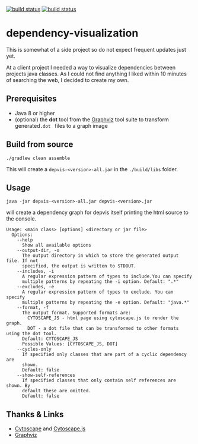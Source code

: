 [![build status](https://travis-ci.com/marschwar/dependeny-visualization.svg?branch=master)](https://travis-ci.com/marschwar)
[![build status](https://ci.appveyor.com/api/projects/status/github/marschwar/depvis?svg=true&branch=master)](https://ci.appveyor.com/project/marschwar/depvis)

# dependency-visualization
This is somewhat of a side project so do not expect frequent updates just yet.

At a client project I needed a way to visualize dependencies between projects java classes. As I could not find
 anything I liked within 10 minutes of searching the web, I decided to create my own.

## Prerequisites
* Java 8 or higher
* (optional) the **dot** tool from the [Graphviz](https://www.graphviz.org/) tool suite to transform generated`.dot
` files to a graph image

## Build from source

    ./gradlew clean assemble

This will create a `depvis-<version>-all.jar` in the `./build/libs` folder.

## Usage

    java -jar depvis-<version>-all.jar depvis-<version>.jar 

will create a dependency graph for depvis itself printing the html source to the console.

```
Usage: <main class> [options] <directory or jar file>
  Options:
    --help
      Show all available options
    --output-dir, -o
      The output directory in which to store the generated output file. If not 
      specified, the output is written to STDOUT.
    --includes, -i
      A regular expression pattern of types to include.You can specify 
      multiple patterns by repeating the -i option. Default: ".*"
    --excludes, -e
      A regular expression pattern of types to exclude. You can specify 
      multiple patterns by repeating the -e option. Default: "java.*"
    --format, -f
      The output format. Supported formats are:
        CYTOSCAPE_JS - html page using cytoscape.js to render the graph.
        DOT - a dot file that can be transformed to other formats using the dot tool.
      Default: CYTOSCAPE_JS
      Possible Values: [CYTOSCAPE_JS, DOT]
    --cycles-only
      If specified only classes that are part of a cyclic dependency are 
      shown. 
      Default: false
    --show-self-references
      If specified classes that only contain self references are shown. By 
      default these are omitted.
      Default: false
```

## Thanks & Links
* [Cytoscape](https://cytoscape.org/) and [Cytoscape.js](https://js.cytoscape.org/)
* [Graphviz](https://www.graphviz.org/)